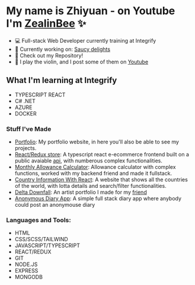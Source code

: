 # My name is Zhiyuan - on Youtube I'm [ZealinBee][website] ✨

- 💻 Full-stack Web Developer currently training at Integrify
- 💪 Currently working on: [Saucy delights][current-project]
- 🧮 Check out my Repository!
- 🎻 I play the violin, and I post some of them on [Youtube][website]

## What I'm learning at Integrify
- TYPESCRIPT REACT
- C# .NET
- AZURE 
- DOCKER

### Stuff I've Made

- [Portfolio][project1]: My portfolio website, in here you'll also be able to see my projects.
- [React/Redux store][project6]: A typescript react e-ecommerce frontend built on a public avaiable [api][api], with numberous complex functionalities.
- [Monthly Allowance Calculator][project5]: Allowance calculator with complex functions, worked with my backend friend and made it fullstack.
- [Country Information With React][project2]: A website that shows all the countries of the world, with lotta details and search/filter functionalities.
- [Delta Downfall][project3]: An artist portfolio I made for my [friend][delta]
- [Anonymous Diary App][project4]: A simple full stack diary app where anybody could post an anonymouse diary 

### Languages and Tools:

- HTML
- CSS/SCSS/TAILWIND
- JAVASCRIPT/TYPESCRIPT
- REACT/REDUX
- GIT
- NODE.JS
- EXPRESS
- MONGODB

<br />
<br />

[website]: https://youtube.com/zealinbee
[project1]: https://zealinbee.github.io/portfolio-v1/
[project2]: https://zealinbee.github.io/country-data-react-front-end-mentor
[project3]: https://downfall.netlify.app/
[project4]: https://anonymous-diary-fullstack.up.railway.app/
[project5]: https://spent-money-monthly-tracker-production.up.railway.app/
[delta]: https://twitter.com/delta_downfall_
[current-project]: https://github.com/bababubudev/Saucy_Delights/
[project6]: https://zhiyuan-shop.netlify.app/
[api]: https://fakeapi.platzi.com/
